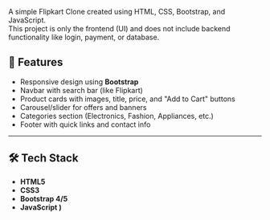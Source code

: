 A simple Flipkart Clone created using HTML, CSS, Bootstrap, and JavaScript.  
This project is only the frontend (UI) and does not include backend functionality like login, payment, or database.

## 🚀 Features
- Responsive design using **Bootstrap**
- Navbar with search bar (like Flipkart)
- Product cards with images, title, price, and "Add to Cart" buttons
- Carousel/slider for offers and banners
- Categories section (Electronics, Fashion, Appliances, etc.)
- Footer with quick links and contact info

---

## 🛠️ Tech Stack
- **HTML5**
- **CSS3**
- **Bootstrap 4/5**
- **JavaScript )**

